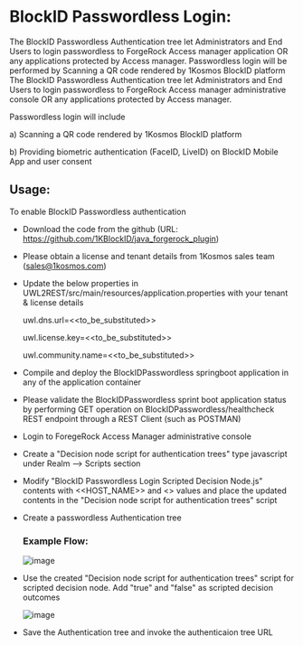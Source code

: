 # **BlockID Passwordless Login:**

The BlockID Passwordless Authentication tree let Administrators and End Users to login passwordless to ForgeRock Access manager application OR any applications protected by Access manager. Passwordless login will be performed by Scanning a QR code rendered by 1Kosmos BlockID platform
The BlockID Passwordless Authentication tree let Administrators and End Users to login passwordless to ForgeRock Access manager administrative console OR any applications protected by Access manager. 

Passwordless login will include

  a) Scanning a QR code rendered by 1Kosmos BlockID platform 
  
  b) Providing biometric authentication (FaceID, LiveID) on BlockID Mobile App and user consent

## **Usage:**
To enable BlockID Passwordless authentication
* Download the code from the github (URL: https://github.com/1KBlockID/java_forgerock_plugin) 
* Please obtain a license and tenant details from 1Kosmos sales team (<sales@1kosmos.com>) 
* Update the below properties in UWL2REST/src/main/resources/application.properties with your tenant & license details
  
  uwl.dns.url=<<to_be_substituted>>
  
  uwl.license.key=<<to_be_substituted>>
  
  uwl.community.name=<<to_be_substituted>>
  
* Compile and deploy the BlockIDPasswordless springboot application in any of the application container
* Please validate the BlockIDPasswordless sprint boot application status by performing GET operation on BlockIDPasswordless/healthcheck REST endpoint through a REST Client (such as POSTMAN)
* Login to ForegeRock Access Manager administrative console
* Create a "Decision node script for authentication trees" type javascript under Realm --> Scripts section
* Modify "BlockID Passwordless Login Scripted Decision Node.js" contents with <<HOST_NAME>> and <<PORT>> values and place the updated contents in the "Decision node script for authentication trees" script
* Create a passwordless Authentication tree 
  ### **Example Flow:**

  ![image](https://user-images.githubusercontent.com/114595779/205929301-3414a1c0-38dd-4385-b4f3-dff6f5499a7a.png)

* Use the created "Decision node script for authentication trees" script for scripted decision node. Add "true" and "false" as scripted decision outcomes

  ![image](https://user-images.githubusercontent.com/114595779/206332002-7b5d3349-adad-48f4-b2c9-181ab2744148.png)

* Save the Authentication tree and invoke the authenticaion tree URL
